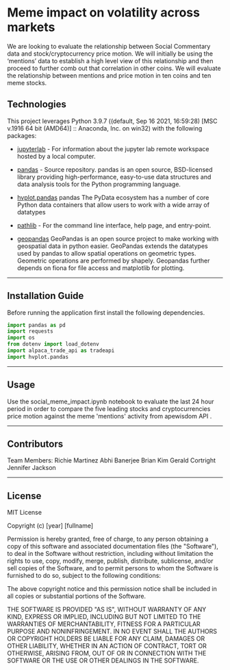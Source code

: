 # Meme impact on volatility across markets

We are looking to evaluate the relationship between Social Commentary data and stock/cryptocurrency price motion. We will initially be using the ‘mentions’ data to establish a high level view of this relationship and then proceed to further comb out that correlation in other coins. We will evaluate the relationship between mentions and price motion in ten coins and ten meme stocks.

## Technologies

This project leverages Python 3.9.7 ((default, Sep 16 2021, 16:59:28) [MSC v.1916 64 bit (AMD64)] :: Anaconda, Inc. on win32) with the following packages:
 
* [jupyterlab](https://jupyterlab.readthedocs.io/en/stable/user/urls.html#managing-workspaces-ui) - For information about the jupyter lab remote workspace hosted by a local computer.
 
* [pandas](https://pandas.pydata.org/docs/) - Source repository. 
pandas is an open source, BSD-licensed library providing high-performance, easy-to-use data structures and data analysis tools for the Python programming language.

* [hvplot.pandas](https://hvplot.holoviz.org/) pandas
The PyData ecosystem has a number of core Python data containers that allow users to work with a wide array of datatypes

* [pathlib](https://docs.python.org/3/library/pathlib.html#module-pathlib) - For the command line interface, help page, and entry-point.

* [geopandas](https://geopandas.org/en/stable/)
GeoPandas is an open source project to make working with geospatial data in python easier. GeoPandas extends the datatypes used by pandas to allow spatial operations on geometric types. Geometric operations are performed by shapely. Geopandas further depends on fiona for file access and matplotlib for plotting.
---

## Installation Guide

Before running the application first install the following dependencies.

```python
import pandas as pd
import requests
import os
from dotenv import load_dotenv
import alpaca_trade_api as tradeapi
import hvplot.pandas
```

---

## Usage

Use the social_meme_impact.ipynb notebook to evaluate the last 24 hour period in order to compare the five leading stocks and cryptocurrencies price motion against the meme 'mentions' activity from apewisdom API .



---

## Contributors

Team Members:
Richie Martinez
Abhi Banerjee
Brian Kim
Gerald Cortright
Jennifer Jackson

---

## License

MIT License

Copyright (c) [year] [fullname]

Permission is hereby granted, free of charge, to any person obtaining a copy
of this software and associated documentation files (the "Software"), to deal
in the Software without restriction, including without limitation the rights
to use, copy, modify, merge, publish, distribute, sublicense, and/or sell
copies of the Software, and to permit persons to whom the Software is
furnished to do so, subject to the following conditions:

The above copyright notice and this permission notice shall be included in all
copies or substantial portions of the Software.

THE SOFTWARE IS PROVIDED "AS IS", WITHOUT WARRANTY OF ANY KIND, EXPRESS OR
IMPLIED, INCLUDING BUT NOT LIMITED TO THE WARRANTIES OF MERCHANTABILITY,
FITNESS FOR A PARTICULAR PURPOSE AND NONINFRINGEMENT. IN NO EVENT SHALL THE
AUTHORS OR COPYRIGHT HOLDERS BE LIABLE FOR ANY CLAIM, DAMAGES OR OTHER
LIABILITY, WHETHER IN AN ACTION OF CONTRACT, TORT OR OTHERWISE, ARISING FROM,
OUT OF OR IN CONNECTION WITH THE SOFTWARE OR THE USE OR OTHER DEALINGS IN THE
SOFTWARE.
